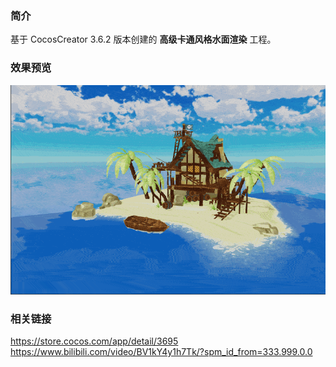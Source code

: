 ### 简介
基于 CocosCreator 3.6.2 版本创建的 **高级卡通风格水面渲染** 工程。

### 效果预览
![image](../../../gif/202211/2022110813.gif)

### 相关链接 
https://store.cocos.com/app/detail/3695       
https://www.bilibili.com/video/BV1kY4y1h7Tk/?spm_id_from=333.999.0.0